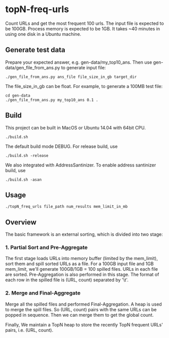 # topN-freq-urls

Count URLs and get the most frequent 100 urls. The input file is expected to be 100GB. Process memory is expected to be 1GB.
It takes ~40 minutes in using one disk in a Ubuntu machine.

## Generate test data
Prepare your expected answer, e.g. gen-data/my_top10_ans. Then use gen-data/gen_file_from_ans.py to generate input file:
```
./gen_file_from_ans.py ans_file file_size_in_gb target_dir
```
The file_size_in_gb can be float. For example, to generate a 100MB test file:
```
cd gen-data
./gen_file_from_ans.py my_top10_ans 0.1 .
```

## Build
This project can be built in MacOS or Ubuntu 14.04 with 64bit CPU.
```
./build.sh
```
The default build mode DEBUG. For release build, use
```
./build.sh -release
```
We also integrated with AddressSantinizer. To enable address santinizer build, use 
```
./build.sh -asan
```

## Usage
```
./topN_freq_urls file_path num_results mem_limit_in_mb
```

## Overview
The basic framework is an external sorting, which is divided into two stage:
### 1. Partial Sort and Pre-Aggregate
The first stage loads URLs into memory buffer (limited by the mem_limit), sort them and spill sorted URLs as a file.
For a 100GB input file and 1GB mem_limit, we'll generate 100GB/1GB = 100 spilled files. URLs in each file are sorted.
Pre-Aggregation is also performed in this stage. The format of each row in the spilled file is (URL, count) separated by '\t'.

### 2. Merge and Final-Aggregate
Merge all the spilled files and performed Final-Aggregation. A heap is used to merge the spill files.
So (URL, count) pairs with the same URLs can be popped in sequence. Then we can merge them to get the global count.

Finally, We maintain a TopN heap to store the recently TopN frequent URLs' pairs, i.e. (URL, count).
